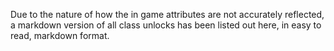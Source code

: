 Due to the nature of how the in game attributes are not accurately reflected, a markdown version of all class unlocks has been listed out here, in easy to read, markdown format.